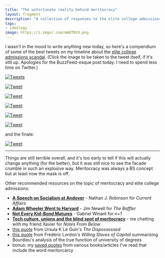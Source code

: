 ```yaml
---
title: "The unfortunate reality behind meritocracy"
layout: fragment
description: "A collection of responses to the elite college admissions scandals."
tags:
- ideology
image: https://i.imgur.com/mWdTNt0.png
---
```


I wasn't in the mood to write anything new today, so here's a compendium of some of the best tweets on my timeline about the [elite college admissions scandal](https://www.theatlantic.com/ideas/archive/2019/03/college-bribe-scandal-shows-elite-college-obsession/584719/). (Click the image to be taken to the tweet itself, if it's still up. Apologies for the BuzzFeed-esque post today. I need to spend less time on Twitter.)

[![Tweets](https://i.imgur.com/Hpc8UFf.png)](https://twitter.com/drvox/status/1105532024360595456)

[![Tweet](https://i.imgur.com/9u9pk1b.png)](https://twitter.com/jawnv6/status/1105557767295688704)

[![Tweet](https://i.imgur.com/z1g6AfA.png)](https://twitter.com/AnandWrites/status/1105662610832277504)

[![Tweet](https://i.imgur.com/QhR3WCJ.png)](https://twitter.com/AsteadWesley/status/1105494662775746567)

[![Tweet](https://i.imgur.com/52JTKHj.png)](https://twitter.com/HeerJeet/status/1105544149204459532)

[![Tweet](https://i.imgur.com/RypG4NV.png)](https://twitter.com/AthertonKD/status/1105500890683727872)

and the finale:

[![Tweet](https://i.imgur.com/ilX1h2Q.png)](https://twitter.com/HeerJeet/status/1105511554555043841)

***

Things are still terrible overall, and it's too early to tell if this will actually change anything (for the better), but it was still nice to see the facade crumble in such an explosive way. Meritocracy was always a BS concept but at least now the mask is off.

Other recommended resources on the topic of meritocracy and elite college admissions:

* [**A Speech on Socialism at Andover**](https://www.currentaffairs.org/2019/02/a-speech-on-socialism-at-andover) - Nathan J. Robinson for _Current Affairs_
* [**Adam Wheeler Went to Harvard**](https://thebaffler.com/salvos/adam-wheeler-went-to-harvard) - Jim Newell for _The Baffler_
* [**Not Every Kid-Bond Matures**](https://nplusonemag.com/issue-30/reviews/not-every-kid-bond-matures-2/) - Gabriel Winant for _n+1_
* [**Tech culture, unions and the blind spot of meritocracy**](https://notesfrombelow.org/article/tech-culture-unions-meritocracy) - me chatting with my friend Xavier for _Notes From Below_
* [this quote](http://bookmarker.dellsystem.me/note/3449) from Ursula K Le Guin's _The Dispossessed_
* [this quote](http://bookmarker.dellsystem.me/note/1166) from Frédéric Lordon's _Willing Slaves of Capital_ summarising Bourdieu's analysis of the true function of university of degrees
* bonus: my [saved quotes](http://bookmarker.dellsystem.me/search?q=meritocracy&mode=notes) from various books/articles I've read that include the word meritorcarcy
